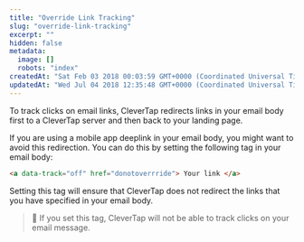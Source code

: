 ```yaml
---
title: "Override Link Tracking"
slug: "override-link-tracking"
excerpt: ""
hidden: false
metadata: 
  image: []
  robots: "index"
createdAt: "Sat Feb 03 2018 00:03:59 GMT+0000 (Coordinated Universal Time)"
updatedAt: "Wed Jul 04 2018 12:35:48 GMT+0000 (Coordinated Universal Time)"
---
```

To track clicks on email links, CleverTap redirects links in your email body first to a CleverTap server and then back to your landing page. 

If you are using a mobile app deeplink in your email body, you might want to avoid this redirection. You can do this by setting the following tag in your email body:

```html
<a data-track="off" href="donotoverrride"> Your link </a>
```

Setting this tag will ensure that CleverTap does not redirect the links that you have specified in your email body.

> 🚧 If you set this tag, CleverTap will not be able to track clicks on your email message.
